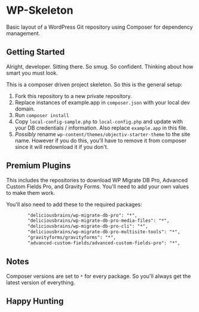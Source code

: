 # WP-Skeleton
Basic layout of a WordPress Git repository using Composer for dependency management.

## Getting Started

Alright, developer. Sitting there. So smug. So confident. Thinking about how smart you must look.

This is a composer driven project skeleton. So this is the general setup:
1. Fork this repository to a new private repository.
2. Replace instances of example.app in `composer.json` with your local dev domain.
3. Run `composer install`
4. Copy `local-config-sample.php` to `local-config.php` and update with your DB credentials / information. Also replace `example.app` in this file. 
5. *Possibly* rename `wp-content/themes/objectiv-starter-theme` to the site name. However if you do this, you'll have to remove it from composer since it will redownload it if you don't. 

## Premium Plugins

This includes the repositories to download WP Migrate DB Pro, Advanced Custom Fields Pro, and Gravity Forms. You'll need to add your own values to make them work.

You'll also need to add these to the required packages:
```txt
        "deliciousbrains/wp-migrate-db-pro": "*",
        "deliciousbrains/wp-migrate-db-pro-media-files": "*",
        "deliciousbrains/wp-migrate-db-pro-cli": "*",
        "deliciousbrains/wp-migrate-db-pro-multisite-tools": "*",
        "gravityforms/gravityforms": "*",
        "advanced-custom-fields/advanced-custom-fields-pro": "*",
```

## Notes

Composer versions are set to `*` for every package. So you'll always get the latest version of everything. 

## Happy Hunting
